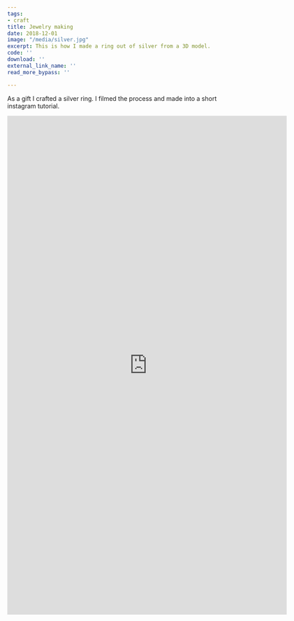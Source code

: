 ```yaml
---
tags:
- craft
title: Jewelry making
date: 2018-12-01
image: "/media/silver.jpg"
excerpt: This is how I made a ring out of silver from a 3D model.
code: ''
download: ''
external_link_name: ''
read_more_bypass: ''

---
```

As a gift I crafted a silver ring. I filmed the process and made into a short instagram tutorial.

<iframe src="https://player.vimeo.com/video/361171015" class="w-full" width="640" height="1140" frameborder="0" allow="autoplay; fullscreen" allowfullscreen></iframe>